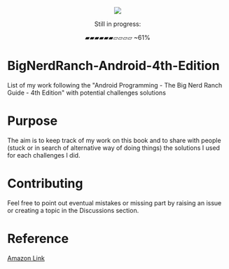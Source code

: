 
<p align="center">
  <img src="https://user-images.githubusercontent.com/18304870/163430896-fa0bc26e-d186-4127-8ebb-cbf8df64fd6a.png">
</p>

<p align="center"> Still in progress:</p>
<p align="center">▰▰▰▰▰▰▱▱▱▱ ~61%</p>

# BigNerdRanch-Android-4th-Edition
List of my work following the "Android Programming - The Big Nerd Ranch Guide - 4th Edition" with potential challenges solutions

# Purpose

The aim is to keep track of my work on this book and to share with people (stuck or in search of alternative way of doing things) the solutions I used for each challenges I did.

# Contributing

Feel free to point out eventual mistakes or missing part by raising an issue or creating a topic in the Discussions section.

# Reference

[Amazon Link](https://www.amazon.com/Android-Programming-Ranch-Guide-Guides-ebook-dp-B07XVLNGX1/dp/B07XVLNGX1/ref=mt_other?_encoding=UTF8&me=&qid=1644862500)
